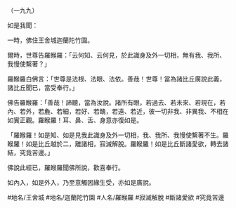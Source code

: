 （一九九）

如是我聞：

一時，佛住王舍城迦蘭陀竹園。

爾時，世尊告羅睺羅：「云何知、云何見，於此識身及外一切相，無有我、我所、我慢使繫著？」

羅睺羅白佛言：「世尊是法根、法眼、法依。善哉！世尊！當為諸比丘廣說此義，諸比丘聞已，當受奉行。」

佛告羅睺羅：「善哉！諦聽，當為汝說。諸所有眼，若過去、若未來、若現在，若內、若外，若麁、若細，若好、若醜，若遠、若近，彼一切非我、非異我、不相在如實正觀。羅睺羅！耳、鼻、舌、身意亦復如是。

「羅睺羅！如是知、如是見我此識身及外一切相，我、我所、我慢使繫著不生。羅睺羅！如是比丘越於二，離諸相，寂滅解脫。羅睺羅！如是比丘斷諸愛欲，轉去諸結，究竟苦邊。」

佛說此經已，羅睺羅聞佛所說，歡喜奉行。

如內入，如是外入，乃至意觸因緣生受，亦如是廣說。

#地名/王舍城
#地名/迦蘭陀竹園
#人名/羅睺羅
#寂滅解脫
#斷諸愛欲
#究竟苦邊
